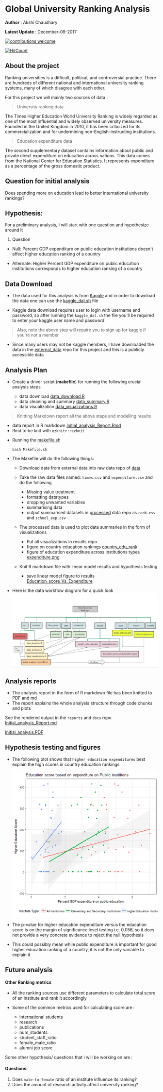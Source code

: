 # Global University Ranking Analysis

**Author** : Akshi Chaudhary

**Latest Update** : December-09-2017


[![contributions welcome](https://img.shields.io/badge/contributions-welcome-brightgreen.svg?style=flat)](https://github.com/dwyl/esta/issues)

[![HitCount](http://hits.dwyl.io/akshi8/University_rankings.svg)](http://hits.dwyl.io/akshi8/University_rankings)


## About the project

Ranking universities is a difficult, political, and controversial practice. There are hundreds of different national and international university ranking systems, many of which disagree with each other.

For this project we will mainly two sources of data :

>  University ranking data

The Times Higher Education World University Ranking is widely regarded as one of the most influential and widely observed university measures. Founded in the United Kingdom in 2010, it has been criticized for its commercialization and for undermining non-English-instructing institutions.

> Education expenditure data

The second supplementary dataset contains information about public and private direct expenditure on education across nations. This data comes from the National Center for Education Statistics. It represents expenditure as a percentage of the gross domestic product.

## Question for initial analysis

Does spending more on education lead to better international university rankings?

## Hypothesis:

For a preliminary analysis, I will start with one question and hypothesize around it

1. Question
  * Null: Percent GDP expenditure on public education institutions doesn't affect higher education ranking of a country

  * Alternate: Higher Percent GDP expenditure on public education institutions corresponds to higher education ranking of a country


## Data Download

* The data used for this analysis is from [Kaggle](https://www.kaggle.com/mylesoneill/world-university-rankings/data) and in order to download the data one can use the [kaggle_dat.sh](https://github.com/akshi8/University_rankings/blob/master/kaggle_dat.sh) file

* Kaggle data download requires user to login with username and password, so after running the `kaggle_dat.sh` the file you'll be required to enter your kaggle user name and password

> Also, note the above step will require you to sign up for kaggle if you're not a member

* Since many users may not be kaggle members, I have downloaded the data in the [external_data](https://github.com/akshi8/University_rankings/tree/master/data/external) repo for this project and this is a publicly accessible data


## Analysis Plan

* Create a driver script (**makefile**) for running the following crucial analysis steps

  - data download [data_download.R](https://github.com/akshi8/University_rankings/blob/master/src/data_download.R)
  - data cleaning and summary [data_summary.R](https://github.com/akshi8/University_rankings/blob/master/src/data_summary.R)
  - data visualization [data_visualizations.R](https://github.com/akshi8/University_rankings/blob/master/src/data_visualizations.R)

> Knitting  Markdown report all the above steps and modelling results

  - data report in R markdown [Initial_analysis_Report.Rmd](https://github.com/akshi8/University_rankings/blob/master/reports/Initial_analysis_Report.rmd)
  - Rmd to be knit with `ezknitr::ezknit`


* Running the [makefile.sh](https://github.com/akshi8/University_rankings/blob/master/src/Makefile.sh)

      bash Makefile.sh

* The Makefile will do the following things:

  - Download data from external data into raw data repo of [data](https://github.com/akshi8/University_rankings/tree/master/data)
  - Take the raw data files named: `times.csv` and `expenditure.csv`  and do the following
      - Missing value treatment
      - formatting datatypes
      - dropping unwanted variables
      - summarising data
      - output summarised datasets in [processed](https://github.com/akshi8/University_rankings/tree/master/data/processed) data repo as `rank.csv` and `school_exp.csv`

  - The processed data is used to plot data summaries in the form of visualizations
      - Put all visualizations in results repo
      - figure on country education rankings [country_edu_rank](https://github.com/akshi8/University_rankings/blob/master/results/country_edu_rank.png)
      - figure of education expenditure across institutions types [expenditure.png](https://github.com/akshi8/University_rankings/blob/master/results/expenditure.png)

  - Knit R markdown file with linear model results and hypothesis testing
    - save linear model figure to results [Education_score_Vs_Expenditure](https://github.com/akshi8/University_rankings/blob/master/results/Education_score_Vs_Expenditure.png)

* Here is the data workflow diagram  for a quick look
![data_dependencies](from_team/data_dependency.PNG)

## Analysis reports

* The analysis report in the form of R markdown file has been knitted to PDF and md
* The report explains the whole analysis structure through code chunks and plots

See the rendered output in the `reports` and `docs` repo
[Initial_analysis_Report.md](https://github.com/akshi8/University_rankings/blob/master/reports/Initial_analysis_Report.md)

[Initial_analysis.PDF](https://github.com/akshi8/University_rankings/tree/master/docs)


## Hypothesis testing and figures

* The following plot shows that `higher education expenditures` best explain the high scores in country education rankings

    ![Education_score_Vs_Expenditure](results/Education_score_Vs_Expenditure.png)


* The p-value for higher education expenditure versus the education score is on the margin of significance level testing i.e. 0.056, so it does not provide a very concrete evidence to reject the null hypothesis

* This could possibly mean while public expenditure is important for good higher education ranking of a country, it is not the only variable to explain it



## Future analysis

#### Other Ranking metrics

* All the ranking sources use different parameters to calculate total score of an institute and rank it accordingly

* Some of the common metrics used for calculating score are :
  * international students
  * research
  * publications  
  * num_students
  * student_staff_ratio
  * female_male_ratio
  * alumni job score


Some other hypothesis/ questions that I will be working on are :
#### Questions:

1. Does `male-to-female` ratio of an institute influence its ranking?
2. Does the amount of research activity affect university ranking?
